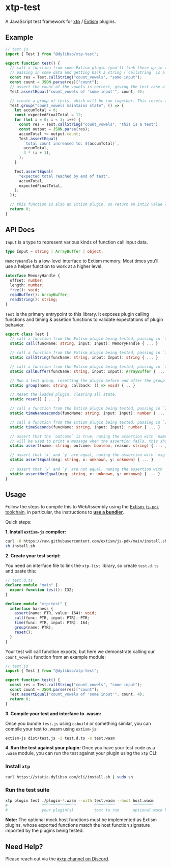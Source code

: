 # xtp-test

A JavaScript test framework for [xtp](https://getxtp.com) /
[Extism](https://extism.org) plugins.

## Example

```javascript
// test.js
import { Test } from "@dylibso/xtp-test";

export function test() {
  // call a function from some Extism plugin (you'll link these up in the CLI command to run the test),
  // passing in some data and getting back a string (`callString` is a helper for string output)
  const res = Test.callString("count_vowels", "some input");
  const count = JSON.parse(res)["count"];
  // assert the count of the vowels is correct, giving the test case a name (which will be shown in the CLI output)
  Test.assertEqual("count_vowels of 'some input'", count, 4);

  // create a group of tests, which will be run together. This resets the plugin before and after the group is complete.
  Test.group("count_vowels maintains state", () => {
    let accumTotal = 0;
    const expectedFinalTotal = 12;
    for (let i = 0; i < 3; i++) {
      const res = Test.callString("count_vowels", "this is a test");
      const output = JSON.parse(res);
      accumTotal += output.count;
      Test.assertEqual(
        `total count increased to: ${accumTotal}`,
        accumTotal,
        4 * (i + 1),
      );
    }

    Test.assertEqual(
      "expected total reached by end of test",
      accumTotal,
      expectedFinalTotal,
    );
  });

  // this function is also an Extism plugin, so return an int32 value (non-zero returns will cause the whole test suite to fail.)
  return 0;
}
```

## API Docs

`Input` is a type to represent various kinds of function call input data.

```ts
type Input = string | ArrayBuffer | object;
```

`MemoryHandle` is a low-level interface to Extism memory. Most times you'll use
a helper function to work at a higher level.

```ts
interface MemoryHandle {
  offset: number;
  length: number;
  free(): void;
  readBuffer(): ArrayBuffer;
  readString(): string;
}
```

`Test` is the primary entrypoint to this library. It exposes plugin calling
functions and timing & assetion functions to validate expectations of plugin
behavior.

```ts
export class Test {
  // call a function from the Extism plugin being tested, passing in `Input` and returning the output as a raw `MemoryHandle`.
  static call(funcName: string, input: Input): MemoryHandle { ... }

  // call a function from the Extism plugin being tested, passing in `Input` and returning the output as a `string`.
  static callString(funcName: string, input: Input): string { ... }

  // call a function from the Extism plugin being tested, passing in `Input` and returning the output as a `ArrayBuffer`.
  static callBuffer(funcName: string, input: Input): ArrayBuffer { ... }

  // Run a test group, resetting the plugin before and after the group is run.
  static group(name: string, callback: () => void) { .. }

  // Reset the loaded plugin, clearing all state.
  static reset() { ... }

  // call a function from the Extism plugin being tested, passing in `Input` and get the number of nanoseconds spent in the function.
  static timeNanoseconds(funcName: string, input: Input): number { ... }

  // call a function from the Extism plugin being tested, passing in `Input` and get the number of seconds spent in the function.
  static timeSeconds(funcName: string, input: Input): number { ... }

  // assert that the `outcome` is true, naming the assertion with `name`, which will be used as a label in the CLI runner. The `reason` argument
  // will be used to print a message when the assertion fails, this should contain some additional information about values being compared.
  static assert(name: string, outcome: boolean, reason: string) { ... }

  // assert that `x` and `y` are equal, naming the assertion with `msg`, which will be used as a label in the CLI runner.
  static assertEqual(msg: string, x: unknown, y: unknown) { ... }
  
  // assert that `x` and `y` are not equal, naming the assertion with `msg`, which will be used as a label in the CLI runner.
  static assertNotEqual(msg: string, x: unknown, y: unknown) { ... }
}
```

## Usage

Follow the steps to compile this to WebAssembly using the
[Extism `js-pdk` toolchain](https://github.com/extism/js-pdk), in particular,
the instructions to
[**use a bundler**](https://github.com/extism/js-pdk?tab=readme-ov-file#using-with-a-bundler).

Quick steps:

**1. Install `extism-js` compiler:**

```sh
curl -O https://raw.githubusercontent.com/extism/js-pdk/main/install.sh
sh install.sh
```

**2. Create your test script:**

You need an interface file to link the `xtp-list` library, so create `test.d.ts`
and paste this:

```ts
// test.d.ts
declare module "main" {
  export function test(): I32;
}

declare module "xtp:test" {
  interface harness {
    assert(name: PTR, value: I64): void;
    call(func: PTR, input: PTR): PTR;
    time(func: PTR, input: PTR): I64;
    group(name: PTR);
    reset();
  }
}
```

Your test will call function exports, but here we demonstrate calling our
`count_vowels` function from an example module:

```javascript
// test.js
import { Test } from "@dylibso/xtp-test";

export function test() {
  const res = Test.callString("count_vowels", "some input");
  const count = JSON.parse(res)["count"];
  Test.assertEqual("count_vowels of 'some input'", count, 4);
  return 0;
}
```

**3. Compile your test and interface to .wasm:**

Once you bundle `test.js` using `esbuild` or something similar, you can compile
your test to .wasm using `extism-js`:

```sh
extism-js dist/test.js -i test.d.ts -o test.wasm
```

**4. Run the test against your plugin:** Once you have your test code as a
`.wasm` module, you can run the test against your plugin using the `xtp` CLI:

### Install `xtp`

```sh
curl https://static.dylibso.com/cli/install.sh | sudo sh
```

### Run the test suite

```sh
xtp plugin test ./plugin-*.wasm --with test.wasm --host host.wasm
#               ^^^^^^^^^^^^^^^        ^^^^^^^^^        ^^^^^^^^^
#               your plugin(s)         test to run      optional mock host functions
```

**Note:** The optional mock host functions must be implemented as Extism
plugins, whose exported functions match the host function signature imported by
the plugins being tested.

## Need Help?

Please reach out via the
[`#xtp` channel on Discord](https://discord.com/channels/1011124058408112148/1220464672784908358).

